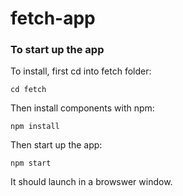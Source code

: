 # fetch-app

### To start up the app
To install, first cd into fetch folder:

`cd fetch`

Then install components with npm:

`npm install`

Then start up the app:

`npm start`

It should launch in a browswer window.

